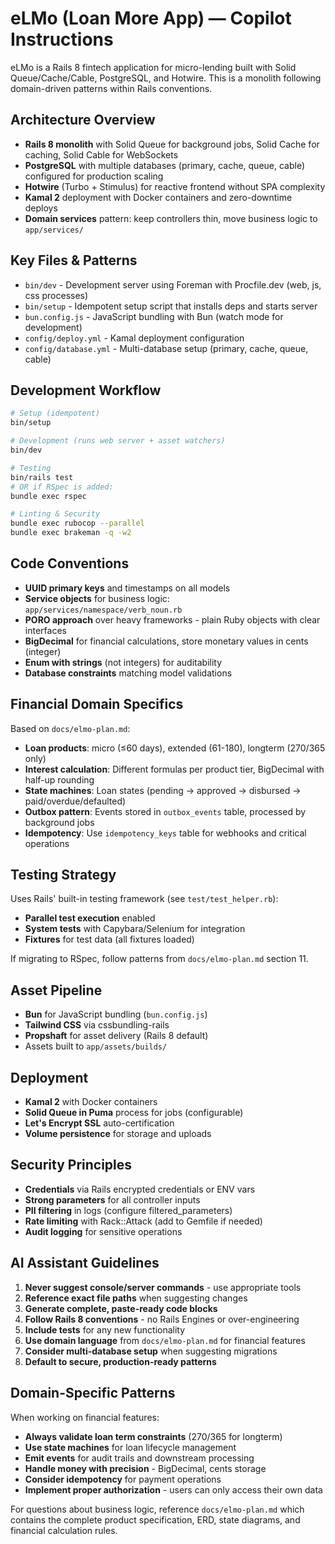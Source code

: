 # eLMo (Loan More App) — Copilot Instructions

eLMo is a Rails 8 fintech application for micro-lending built with Solid Queue/Cache/Cable, PostgreSQL, and Hotwire. This is a monolith following domain-driven patterns within Rails conventions.

## Architecture Overview

- **Rails 8 monolith** with Solid Queue for background jobs, Solid Cache for caching, Solid Cable for WebSockets
- **PostgreSQL** with multiple databases (primary, cache, queue, cable) configured for production scaling
- **Hotwire** (Turbo + Stimulus) for reactive frontend without SPA complexity
- **Kamal 2** deployment with Docker containers and zero-downtime deploys
- **Domain services** pattern: keep controllers thin, move business logic to `app/services/`

## Key Files & Patterns

- `bin/dev` - Development server using Foreman with Procfile.dev (web, js, css processes)
- `bin/setup` - Idempotent setup script that installs deps and starts server
- `bun.config.js` - JavaScript bundling with Bun (watch mode for development)
- `config/deploy.yml` - Kamal deployment configuration
- `config/database.yml` - Multi-database setup (primary, cache, queue, cable)

## Development Workflow

```bash
# Setup (idempotent)
bin/setup

# Development (runs web server + asset watchers)
bin/dev

# Testing
bin/rails test
# OR if RSpec is added:
bundle exec rspec

# Linting & Security
bundle exec rubocop --parallel
bundle exec brakeman -q -w2
```

## Code Conventions

- **UUID primary keys** and timestamps on all models
- **Service objects** for business logic: `app/services/namespace/verb_noun.rb`
- **PORO approach** over heavy frameworks - plain Ruby objects with clear interfaces
- **BigDecimal** for financial calculations, store monetary values in cents (integer)
- **Enum with strings** (not integers) for auditability
- **Database constraints** matching model validations

## Financial Domain Specifics

Based on `docs/elmo-plan.md`:

- **Loan products**: micro (≤60 days), extended (61-180), longterm (270/365 only)
- **Interest calculation**: Different formulas per product tier, BigDecimal with half-up rounding
- **State machines**: Loan states (pending → approved → disbursed → paid/overdue/defaulted)
- **Outbox pattern**: Events stored in `outbox_events` table, processed by background jobs
- **Idempotency**: Use `idempotency_keys` table for webhooks and critical operations

## Testing Strategy

Uses Rails' built-in testing framework (see `test/test_helper.rb`):

- **Parallel test execution** enabled
- **System tests** with Capybara/Selenium for integration
- **Fixtures** for test data (all fixtures loaded)

If migrating to RSpec, follow patterns from `docs/elmo-plan.md` section 11.

## Asset Pipeline

- **Bun** for JavaScript bundling (`bun.config.js`)
- **Tailwind CSS** via cssbundling-rails
- **Propshaft** for asset delivery (Rails 8 default)
- Assets built to `app/assets/builds/`

## Deployment

- **Kamal 2** with Docker containers
- **Solid Queue in Puma** process for jobs (configurable)
- **Let's Encrypt SSL** auto-certification
- **Volume persistence** for storage and uploads

## Security Principles

- **Credentials** via Rails encrypted credentials or ENV vars
- **Strong parameters** for all controller inputs
- **PII filtering** in logs (configure filtered_parameters)
- **Rate limiting** with Rack::Attack (add to Gemfile if needed)
- **Audit logging** for sensitive operations

## AI Assistant Guidelines

1. **Never suggest console/server commands** - use appropriate tools
2. **Reference exact file paths** when suggesting changes
3. **Generate complete, paste-ready code blocks**
4. **Follow Rails 8 conventions** - no Rails Engines or over-engineering
5. **Include tests** for any new functionality
6. **Use domain language** from `docs/elmo-plan.md` for financial features
7. **Consider multi-database setup** when suggesting migrations
8. **Default to secure, production-ready patterns**

## Domain-Specific Patterns

When working on financial features:

- **Always validate loan term constraints** (270/365 for longterm)
- **Use state machines** for loan lifecycle management
- **Emit events** for audit trails and downstream processing
- **Handle money with precision** - BigDecimal, cents storage
- **Consider idempotency** for payment operations
- **Implement proper authorization** - users can only access their own data

For questions about business logic, reference `docs/elmo-plan.md` which contains the complete product specification, ERD, state diagrams, and financial calculation rules.
